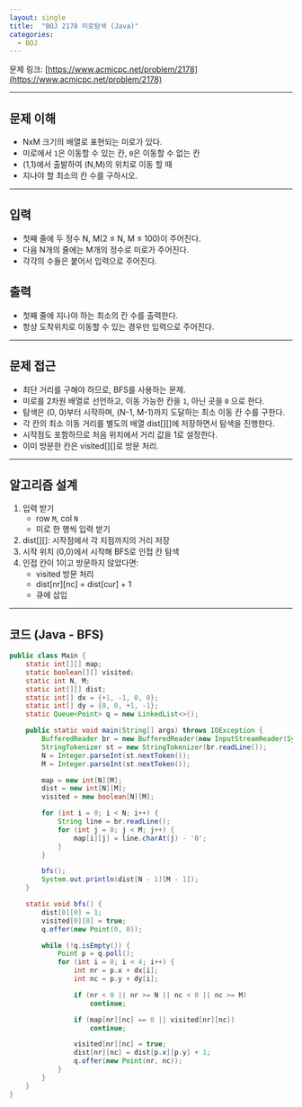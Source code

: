 ```yaml
---
layout: single
title:  "BOJ 2178 미로탐색 (Java)"
categories: 
  - BOJ
---
```


문제 링크: [https://www.acmicpc.net/problem/2178](https://www.acmicpc.net/problem/2178)


---

## 문제 이해

- NxM 크기의 배열로 표현되는 미로가 있다.
- 미로에서 `1`은 이동할 수 있는 칸, `0`은 이동할 수 없는 칸
- (1,1)에서 출발하여 (N,M)의 위치로 이동 할 때
- 지나야 할 최소의 칸 수를 구하시오.

---

## 입력

- 첫째 줄에 두 정수 N, M(2 ≤ N, M ≤ 100)이 주어진다. 
- 다음 N개의 줄에는 M개의 정수로 미로가 주어진다. 
- 각각의 수들은 붙어서 입력으로 주어진다.


## 출력

- 첫째 줄에 지나야 하는 최소의 칸 수를 출력한다. 
- 항상 도착위치로 이동할 수 있는 경우만 입력으로 주어진다.


---

## 문제 접근

- 최단 거리를 구해야 하므로, BFS를 사용하는 문제.
- 미로를 2차원 배열로 선언하고, 이동 가능한 칸을 `1`, 아닌 곳을 `0` 으로 한다.
- 탐색은 (0, 0)부터 시작하며, (N-1, M-1)까지 도달하는 최소 이동 칸 수를 구한다.
- 각 칸의 최소 이동 거리를 별도의 배열 dist[][]에 저장하면서 탐색을 진행한다.
- 시작점도 포함하므로 처음 위치에서 거리 값을 1로 설정한다.
- 이미 방문한 칸은 visited[][]로 방문 처리.


---

## 알고리즘 설계

1. 입력 받기
   - row `M`, col `N`
   - 미로 한 행씩 입력 받기
2. dist[][]: 시작점에서 각 지점까지의 거리 저장
3. 시작 위치 (0,0)에서 시작해 BFS로 인접 칸 탐색
4. 인접 칸이 1이고 방문하지 않았다면:
    - visited 방문 처리
    - dist[nr][nc] = dist[cur] + 1
    - 큐에 삽입
---

## 코드 (Java - BFS)

```java
public class Main {
    static int[][] map;
    static boolean[][] visited;
    static int N, M;
    static int[][] dist;
    static int[] dx = {+1, -1, 0, 0};
    static int[] dy = {0, 0, +1, -1};
    static Queue<Point> q = new LinkedList<>();

    public static void main(String[] args) throws IOException {
        BufferedReader br = new BufferedReader(new InputStreamReader(System.in));
        StringTokenizer st = new StringTokenizer(br.readLine());
        N = Integer.parseInt(st.nextToken());
        M = Integer.parseInt(st.nextToken());

        map = new int[N][M];
        dist = new int[N][M];
        visited = new boolean[N][M];

        for (int i = 0; i < N; i++) {
            String line = br.readLine();
            for (int j = 0; j < M; j++) {
                map[i][j] = line.charAt(j) - '0';
            }
        }

        bfs();
        System.out.println(dist[N - 1][M - 1]);
    }

    static void bfs() {
        dist[0][0] = 1;
        visited[0][0] = true;
        q.offer(new Point(0, 0));

        while (!q.isEmpty()) {
            Point p = q.poll();
            for (int i = 0; i < 4; i++) {
                int nr = p.x + dx[i];
                int nc = p.y + dy[i];

                if (nr < 0 || nr >= N || nc < 0 || nc >= M)
                    continue;

                if (map[nr][nc] == 0 || visited[nr][nc])
                    continue;

                visited[nr][nc] = true;
                dist[nr][nc] = dist[p.x][p.y] + 1;
                q.offer(new Point(nr, nc));
            }
        }
    }
}
```




